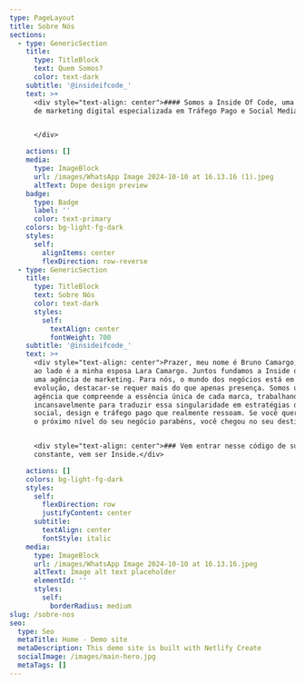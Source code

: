 ```yaml
---
type: PageLayout
title: Sobre Nós
sections:
  - type: GenericSection
    title:
      type: TitleBlock
      text: Quem Somos?
      color: text-dark
    subtitle: '@insideifcode_'
    text: >+
      <div style="text-align: center">#### Somos a Inside Of Code, uma agência
      de marketing digital especializada em Tráfego Pago e Social Media.


      </div>

    actions: []
    media:
      type: ImageBlock
      url: /images/WhatsApp Image 2024-10-10 at 16.13.16 (1).jpeg
      altText: Dope design preview
    badge:
      type: Badge
      label: ''
      color: text-primary
    colors: bg-light-fg-dark
    styles:
      self:
        alignItems: center
        flexDirection: row-reverse
  - type: GenericSection
    title:
      type: TitleBlock
      text: Sobre Nós
      color: text-dark
      styles:
        self:
          textAlign: center
          fontWeight: 700
    subtitle: '@insideifcode_'
    text: >+
      <div style="text-align: center">Prazer, meu nome é Bruno Camargo, e essa
      ao lado é a minha esposa Lara Camargo. Juntos fundamos a Inside of Code,
      uma agência de marketing. Para nós, o mundo dos negócios está em constante
      evolução, destacar-se requer mais do que apenas presença. Somos uma
      agência que compreende a essência única de cada marca, trabalhando
      incansavelmente para traduzir essa singularidade em estratégias de mídia
      social, design e tráfego pago que realmente ressoam. Se você quer acessar
      o próximo nível do seu negócio parabéns, você chegou no seu destino.</div>


      <div style="text-align: center">### Vem entrar nesse código de sucesso
      constante, vem ser Inside.</div>

    actions: []
    colors: bg-light-fg-dark
    styles:
      self:
        flexDirection: row
        justifyContent: center
      subtitle:
        textAlign: center
        fontStyle: italic
    media:
      type: ImageBlock
      url: /images/WhatsApp Image 2024-10-10 at 16.13.16.jpeg
      altText: Image alt text placeholder
      elementId: ''
      styles:
        self:
          borderRadius: medium
slug: /sobre-nos
seo:
  type: Seo
  metaTitle: Home - Demo site
  metaDescription: This demo site is built with Netlify Create
  socialImage: /images/main-hero.jpg
  metaTags: []
---
```

